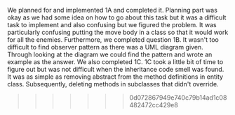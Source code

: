 We planned for and implemented 1A and completed it. Planning part was okay as we had some idea on how to go about this task but it was a difficult task to implement and also confusing but we figured the problem. It was particularly confusing putting the move body in a class so that it would work for all the enemies. Furthermore, we completed question 1B. It wasn't too difficult to find observer pattern as there was a UML diagram given. Through looking at the diagram we could find the pattern and wrote an example as the answer. We also completed 1C. 1C took a little bit of time to figure out but was not difficult when the inheritance code smell was found. It was as simple as removing abstract from the method definitions in entity class. Subsequently, deleting methods in subclasses that didn't override.
>>>>>>> 0d072867949e740c79b14ad1c08482472cc429e8
